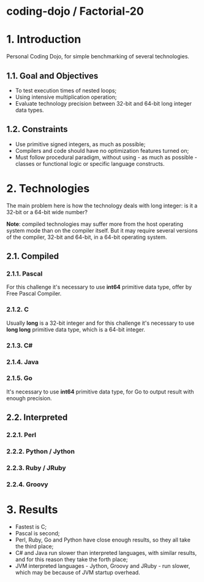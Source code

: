 coding-dojo / Factorial-20
==========================

# 1. Introduction

Personal Coding Dojo, for simple benchmarking of several technologies.

## 1.1. Goal and Objectives

- To test execution times of nested loops;
- Using intensive multiplication operation;
- Evaluate technology precision between 32-bit and 64-bit long integer data types.

## 1.2. Constraints

- Use primitive signed integers, as much as possible;
- Compilers and code should have no optimization features turned on;
- Must follow procedural paradigm, without using - as much as possible - classes or functional logic or specific language constructs.

# 2. Technologies

The main problem here is how the technology deals with long integer: is it a 32-bit or a 64-bit wide number?

**Note**: compiled technologies may suffer more from the host operating system mode than on the compiler itself. But it may require several versions of the compiler, 32-bit and 64-bit, in a 64-bit operating system.

## 2.1. Compiled

### 2.1.1. Pascal

For this challenge it's necessary to use **int64** primitive data type, offer by Free Pascal Compiler.

### 2.1.2. C

Usually **long** is a 32-bit integer and for this challenge it's necessary to use **long long** primitive data type, which is a 64-bit integer.

### 2.1.3. C#

### 2.1.4. Java

### 2.1.5. Go

It's necessary to use **int64** primitive data type, for Go to output result with enough precision.

## 2.2. Interpreted

### 2.2.1. Perl

### 2.2.2. Python / Jython

### 2.2.3. Ruby / JRuby

### 2.2.4. Groovy

# 3. Results

- Fastest is C;
- Pascal is second;
- Perl, Ruby, Go and Python have close enough results, so they all take the third place;
- C# and Java run slower than interpreted languages, with similar results, and for this reason they take the forth place;
- JVM interpreted languages - Jython, Groovy and JRuby - run slower, which may be because of JVM startup overhead.
